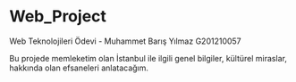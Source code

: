 # Web_Project
Web Teknolojileri Ödevi - Muhammet Barış Yılmaz G201210057


Bu projede memleketim olan İstanbul ile ilgili genel bilgiler, kültürel miraslar, hakkında olan efsaneleri anlatacağım. 